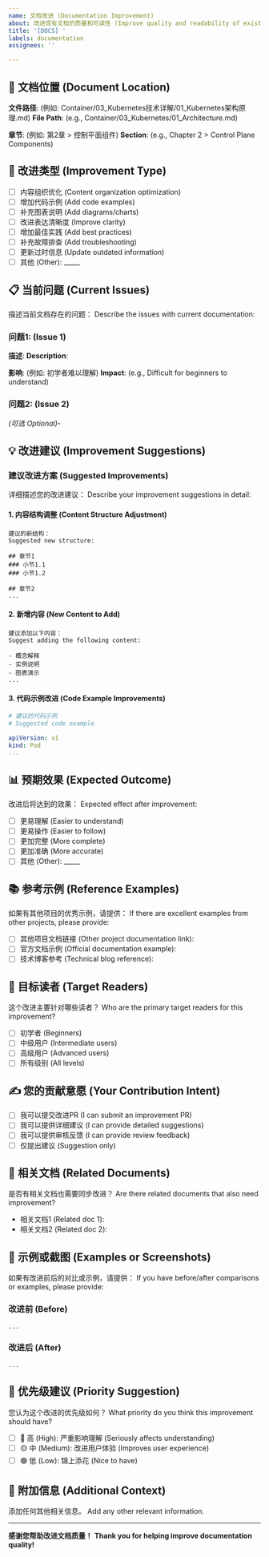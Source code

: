 ```yaml
---
name: 文档改进 (Documentation Improvement)
about: 改进现有文档的质量和可读性 (Improve quality and readability of existing documentation)
title: '[DOCS] '
labels: documentation
assignees: ''

---
```


## 📄 文档位置 (Document Location)

**文件路径**: (例如: Container/03_Kubernetes技术详解/01_Kubernetes架构原理.md)
**File Path**: (e.g., Container/03_Kubernetes/01_Architecture.md)

**章节**: (例如: 第2章 > 控制平面组件)
**Section**: (e.g., Chapter 2 > Control Plane Components)

## 🎯 改进类型 (Improvement Type)

- [ ] 内容组织优化 (Content organization optimization)
- [ ] 增加代码示例 (Add code examples)
- [ ] 补充图表说明 (Add diagrams/charts)
- [ ] 改进表达清晰度 (Improve clarity)
- [ ] 增加最佳实践 (Add best practices)
- [ ] 补充故障排查 (Add troubleshooting)
- [ ] 更新过时信息 (Update outdated information)
- [ ] 其他 (Other): _____

## 📋 当前问题 (Current Issues)

描述当前文档存在的问题：
Describe the issues with current documentation:

### 问题1: (Issue 1)

**描述**:
**Description**:

**影响**: (例如: 初学者难以理解)
**Impact**: (e.g., Difficult for beginners to understand)

### 问题2: (Issue 2)

*(可选 Optional)*-

## 💡 改进建议 (Improvement Suggestions)

### 建议改进方案 (Suggested Improvements)

详细描述您的改进建议：
Describe your improvement suggestions in detail:

#### 1. 内容结构调整 (Content Structure Adjustment)

```text
建议的新结构：
Suggested new structure:

## 章节1
### 小节1.1
### 小节1.2

## 章节2
...
```

#### 2. 新增内容 (New Content to Add)

```text
建议添加以下内容：
Suggest adding the following content:

- 概念解释
- 实例说明
- 图表演示
...
```

#### 3. 代码示例改进 (Code Example Improvements)

```yaml
# 建议的代码示例
# Suggested code example

apiVersion: v1
kind: Pod
...
```

## 📊 预期效果 (Expected Outcome)

改进后将达到的效果：
Expected effect after improvement:

- [ ] 更易理解 (Easier to understand)
- [ ] 更易操作 (Easier to follow)
- [ ] 更加完整 (More complete)
- [ ] 更加准确 (More accurate)
- [ ] 其他 (Other): _____

## 📚 参考示例 (Reference Examples)

如果有其他项目的优秀示例，请提供：
If there are excellent examples from other projects, please provide:

- [ ] 其他项目文档链接 (Other project documentation link):
- [ ] 官方文档示例 (Official documentation example):
- [ ] 技术博客参考 (Technical blog reference):

## 👥 目标读者 (Target Readers)

这个改进主要针对哪些读者？
Who are the primary target readers for this improvement?

- [ ] 初学者 (Beginners)
- [ ] 中级用户 (Intermediate users)
- [ ] 高级用户 (Advanced users)
- [ ] 所有级别 (All levels)

## ✍️ 您的贡献意愿 (Your Contribution Intent)

- [ ] 我可以提交改进PR (I can submit an improvement PR)
- [ ] 我可以提供详细建议 (I can provide detailed suggestions)
- [ ] 我可以提供审核反馈 (I can provide review feedback)
- [ ] 仅提出建议 (Suggestion only)

## 🔗 相关文档 (Related Documents)

是否有相关文档也需要同步改进？
Are there related documents that also need improvement?

- 相关文档1 (Related doc 1):
- 相关文档2 (Related doc 2):

## 📸 示例或截图 (Examples or Screenshots)

如果有改进前后的对比或示例，请提供：
If you have before/after comparisons or examples, please provide:

### 改进前 (Before)

```text
...
```

### 改进后 (After)

```text
...
```

## 🎯 优先级建议 (Priority Suggestion)

您认为这个改进的优先级如何？
What priority do you think this improvement should have?

- [ ] 🔴 高 (High): 严重影响理解 (Seriously affects understanding)
- [ ] 🟡 中 (Medium): 改进用户体验 (Improves user experience)
- [ ] 🟢 低 (Low): 锦上添花 (Nice to have)

## 🙏 附加信息 (Additional Context)

添加任何其他相关信息。
Add any other relevant information.

---

**感谢您帮助改进文档质量！**
**Thank you for helping improve documentation quality!**
